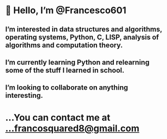 # 👋 Hello, I’m @Francesco601

 ## I’m interested in data structures and algorithms, operating systems, Python, C, LISP, analysis of algorithms and computation theory.

 
  ## I’m currently learning  Python and relearning some of the stuff I learned in school. 
 
  ## I’m looking to collaborate on  anything interesting.
  
  # ...You can contact me at ...francosquared8@gmail.com




<!---
Francesco601/Francesco601 is a ✨ special ✨ repository because its `README.md` (this file) appears on your GitHub profile.
You can click the Preview link to take a look at your changes.
--->
